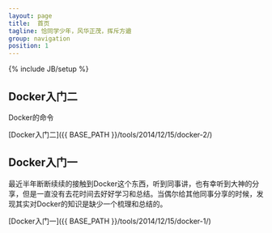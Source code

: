 ```yaml
---
layout: page
title:  首页
tagline: 恰同学少年，风华正茂，挥斥方遒
group: navigation
position: 1
---
```

{% include JB/setup %}

<!-- Complete usage and documentation available at: [Jekyll Bootstrap](http://jekyllbootstrap.com) -->

## Docker入门二
    
Docker的命令

[Docker入门二]({{ BASE_PATH }}/tools/2014/12/15/docker-2/)
    
## Docker入门一

最近半年断断续续的接触到Docker这个东西，听到同事讲，也有幸听到大神的分享，但是一直没有去花时间去好好学习和总结。当偶尔给其他同事分享的时候，发现其实对Docker的知识是缺少一个梳理和总结的。
    
[Docker入门一]({{ BASE_PATH }}/tools/2014/12/15/docker-1/)



<!-- <ul class="posts">
  {% for post in site.posts %}
    <li><span>{{ post.date | date_to_string }}</span> &raquo; <a href="{{ BASE_PATH }}{{ post.url }}">{{ post.title }}</a></li>
  {% endfor %}
</ul> -->

<!-- ## To-Do

This theme is still unfinished. If you'd like to be added as a contributor, [please fork](http://github.com/plusjade/jekyll-bootstrap)!
We need to clean up the themes, make theme usage guides with theme-specific markup examples. -->


